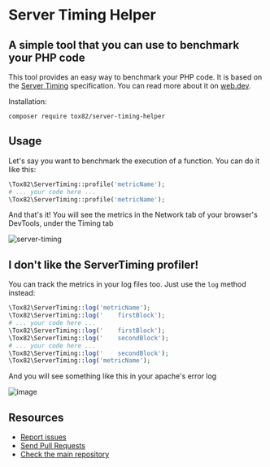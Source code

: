 # Server Timing Helper
## A simple tool that you can use to benchmark your PHP code

This tool provides an easy way to benchmark your PHP code. It is based on the [Server Timing](https://www.w3.org/TR/server-timing/) specification. You can read more about it on [web.dev](https://web.dev/custom-metrics/?utm_source=devtools#server-timing-api).

Installation:
```shell
composer require tox82/server-timing-helper
```

Usage
-----------

Let's say you want to benchmark the execution of a function. You can do it like this:

```php
\Tox82\ServerTiming::profile('metricName');
# ... your code here ...
\Tox82\ServerTiming::profile('metricName');
```

And that's it! You will see the metrics in the Network tab of your browser's DevTools, under the Timing tab

![server-timing](https://user-images.githubusercontent.com/659492/216758847-673f1155-db52-48a8-aada-3648b7c837cf.png)

I don't like the ServerTiming profiler!
-----------

You can track the metrics in your log files too. Just use the `log` method instead:

```php
\Tox82\ServerTiming::log('metricName');
\Tox82\ServerTiming::log('    firstBlock');
# ... your code here ...
\Tox82\ServerTiming::log('    firstBlock');
\Tox82\ServerTiming::log('    secondBlock');
# ... your code here ...
\Tox82\ServerTiming::log('    secondBlock');
\Tox82\ServerTiming::log('metricName');
```

And you will see something like this in your apache's error log

![image](https://user-images.githubusercontent.com/659492/229862330-11b94c17-561d-45eb-8393-aed2a13508ea.png)



Resources
---------
 * [Report issues](https://github.com/ToX82/server-timing-helper/issues)
 * [Send Pull Requests](https://github.com/ToX82/server-timing-helper/pulls)
 * [Check the main repository](https://github.com/ToX82/server-timing-helper)
